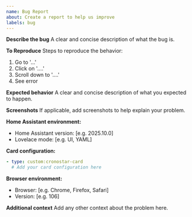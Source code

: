 ```yaml
---
name: Bug Report
about: Create a report to help us improve
labels: bug
---
```


**Describe the bug**
A clear and concise description of what the bug is.

**To Reproduce**
Steps to reproduce the behavior:
1. Go to '...'
2. Click on '....'
3. Scroll down to '....'
4. See error

**Expected behavior**
A clear and concise description of what you expected to happen.

**Screenshots**
If applicable, add screenshots to help explain your problem.

**Home Assistant environment:**
- Home Assistant version: [e.g. 2025.10.0]
- Lovelace mode: [e.g. UI, YAML]

**Card configuration:**

```yaml
- type: custom:cronostar-card
  # Add your card configuration here
```

**Browser environment:**
- Browser: [e.g. Chrome, Firefox, Safari]
- Version: [e.g. 106]

**Additional context**
Add any other context about the problem here.
